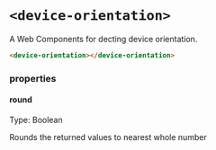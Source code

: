 # ```<device-orientation>```

A Web Components for decting device orientation.

```HTML
<device-orientation></device-orientation>
```

### properties

#### round
Type: Boolean

Rounds the returned values to nearest whole number
